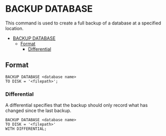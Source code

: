 # BACKUP DATABASE
This command is used to create a full backup of a database at a specified location.

- [BACKUP DATABASE](#backup-database)
  - [Format](#format)
    - [Differential](#differential)

## Format
```
BACKUP DATABASE <database name>
TO DISK = '<filepath>';
```

### Differential
A differential specifies that the backup should only record what has changed since the last backup.

```
BACKUP DATABASE <database name>
TO DISK = '<filepath>'
WITH DIFFERENTIAL;
```